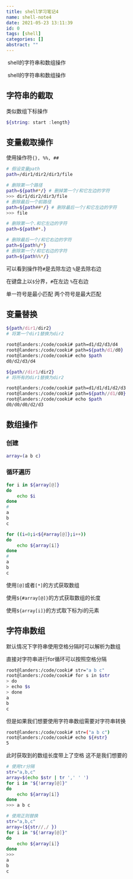 ```yaml
---
title: shell学习笔记4
name: shell-note4
date: 2021-05-23 13:11:39
id: 0
tags: [shell]
categories: []
abstract: ""
---
```


 shell的字符串和数组操作


<!--more-->

 shell的字符串和数组操作

<!--more-->

## 字符串的截取

类似数组下标操作

```bash
${string: start :length}
```

## 变量截取操作

使用操作符`{}, %%, ##`

```bash
# 假设变量path
path=/dir1/dir2/dir3/file

# 删除第一个路径
path=${path#*/} # 删掉第一个/和它左边的字符
>>> dir1/dir2/dir3/file
# 删除最后一个前路径
path=${path##*/} # 删除最后一个/和它左边的字符
>>> file

# 删除第一个.和它左边的字符
path=${path#*.}

# 删除最后一个/和它右边的字符
path=${path%/*}
# 删除第一个/和它右边的字符
path=${path%%*/}
```

可以看到操作符`#`是去除左边 `%`是去除右边

在键盘上以`$`分界，`#`在左边 `%`在右边

单一符号是最小匹配 两个符号是最大匹配

## 变量替换

```bash
${path/dir1/dir2}
# 将第一个dir1替换为dir2

root@landers:/code/cooki# path=d1/d2/d3/d4
root@landers:/code/cooki# path=${path/d1/d0}
root@landers:/code/cooki# echo $path
d0/d2/d3/d4
```

```bash
${path//dir1/dir2}
# 将所有的dir1替换为dir2

root@landers:/code/cooki# path=d1/d1/d1/d2/d3
root@landers:/code/cooki# path=${path//d1/d0}
root@landers:/code/cooki# echo $path
d0/d0/d0/d2/d3
```



## 数组操作

### 创建

```bash
array=(a b c)
```

### 循环遍历

```bash
for i in ${array[@]}
do 
	echo $i
done
# 
a
b
c
```

```bash
for ((i=0;i<${#array[@]};i++))
do
	echo ${array[i]}
done
# 
a
b
c
```

使用`[@]`或者`[*]`的方式获取数组

使用`${#array[@]}`的方式获取数组的长度

使用`${array[i]}`的方式取下标为i的元素

##  字符串数组

默认情况下字符串使用空格分隔时可以解析为数组

直接对字符串进行for循环可以按照空格分隔

```bash
root@landers:/code/cooki# str="a b c"
root@landers:/code/cooki# for s in $str
> do
> echo $s
> done
a
b
c
```

但是如果我们想要使用字符串数组需要对字符串转换

```bash
root@landers:/code/cooki# str=("a b c")
root@landers:/code/cooki# echo ${#str}
5
```

此时获取到的数组长度带上了空格 这不是我们想要的

```bash
# 使用tr分隔
str="a,b,c"
array=$(echo $str | tr ',' ' ')
for i in "${!array[@]}"
do
	echo ${array[i]}
done
>>> a b c
```

```bash
# 使用正则替换
str="a,b,c"
array=(${str//,/ })
for i in "${!array[@]}"
do
	echo ${array[i]}
done
>>> 
a
b
c
```

